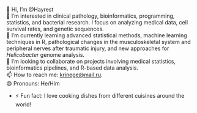 👋 Hi, I’m @Hayrest  
👀 I’m interested in clinical pathology, bioinformatics, programming, statistics, and bacterial research. I focus on analyzing medical data, cell survival rates, and genetic sequences.  
🌱 I’m currently learning advanced statistical methods, machine learning techniques in R, pathological changes in the musculoskeletal system and peripheral nerves after traumatic injury, and new approaches for *Helicobacter* genome analysis.  
💞️ I’m looking to collaborate on projects involving medical statistics, bioinformatics pipelines, and R-based data analysis.  
📫 How to reach me: krinege@mail.ru.  
😄 Pronouns: He/Him 
- ⚡ Fun fact: I love cooking dishes from different cuisines around the world!  
